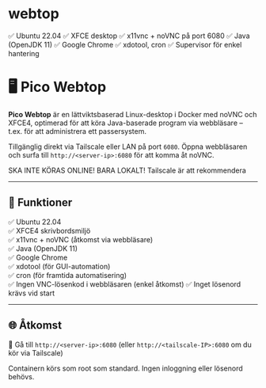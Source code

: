 # webtop
✅ Ubuntu 22.04 ✅ XFCE desktop ✅ x11vnc + noVNC på port 6080 ✅ Java (OpenJDK 11) ✅ Google Chrome ✅ xdotool, cron ✅ Supervisor för enkel hantering

# 🖥️ Pico Webtop

**Pico Webtop** är en lättviktsbaserad Linux-desktop i Docker med noVNC och XFCE4, optimerad för att köra Java-baserade program via webbläsare – t.ex. för att administrera ett passersystem.

Tillgänglig direkt via Tailscale eller LAN på port `6080`.
Öppna webbläsaren och surfa till `http://<server-ip>:6080` för att komma åt noVNC.

SKA INTE KÖRAS ONLINE! BARA LOKALT! Tailscale är att rekommendera

---

## 🚀 Funktioner

✅ Ubuntu 22.04  
✅ XFCE4 skrivbordsmiljö  
✅ x11vnc + noVNC (åtkomst via webbläsare)  
✅ Java (OpenJDK 11)  
✅ Google Chrome  
✅ xdotool (för GUI-automation)  
✅ cron (för framtida automatisering)  
✅ Ingen VNC-lösenkod i webbläsaren (enkel åtkomst)
✅ Inget lösenord krävs vid start

---

## 🌐 Åtkomst

📍 Gå till `http://<server-ip>:6080`
(eller `http://<tailscale-IP>:6080` om du kör via Tailscale)

Containern körs som root som standard. Ingen inloggning eller lösenord behövs.
